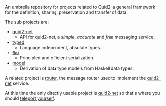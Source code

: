 An umbrella repository for projects related to Quid2, a general framework for the definition, sharing, preservation and transfer of data.

The sub projects are:
* [quid2-net](https://github.com/tittoassini/quid2-net)
  * API for quid2-net, a *simple*, *accurate* and *free* messaging service.
* [typed](https://github.com/tittoassini/typed)
  * Language independent, absolute types.
* [flat](https://github.com/tittoassini/flat)
  * Principled and efficient serialization.
* [model](https://github.com/tittoassini/model)
  * Derivation of data type models from Haskell data types.

A related project is [router](https://github.com/tittoassini/router), the message router used to implement the [quid2-net](https://github.com/tittoassini/quid2-net) service.

At this time the only directly usable project is [quid2-net](https://github.com/tittoassini/quid2-net) so that's where you should [teleport yourself](https://github.com/tittoassini/quid2-net).

